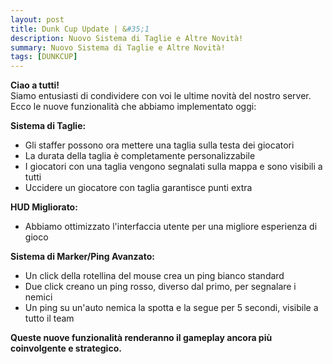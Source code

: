 ```yaml
---
layout: post
title: Dunk Cup Update | &#35;1
description: Nuovo Sistema di Taglie e Altre Novità!
summary: Nuovo Sistema di Taglie e Altre Novità!
tags: [DUNKCUP]
---
```


**Ciao a tutti!**<br>
Siamo entusiasti di condividere con voi le ultime novità del nostro server. Ecco le nuove funzionalità che abbiamo implementato oggi:

**Sistema di Taglie:**

- Gli staffer possono ora mettere una taglia sulla testa dei giocatori
- La durata della taglia è completamente personalizzabile
- I giocatori con una taglia vengono segnalati sulla mappa e sono visibili a tutti
- Uccidere un giocatore con taglia garantisce punti extra


**HUD Migliorato:**

- Abbiamo ottimizzato l'interfaccia utente per una migliore esperienza di gioco


**Sistema di Marker/Ping Avanzato:**

- Un click della rotellina del mouse crea un ping bianco standard
- Due click creano un ping rosso, diverso dal primo, per segnalare i nemici
- Un ping su un'auto nemica la spotta e la segue per 5 secondi, visibile a tutto il team



**Queste nuove funzionalità renderanno il gameplay ancora più coinvolgente e strategico.**

